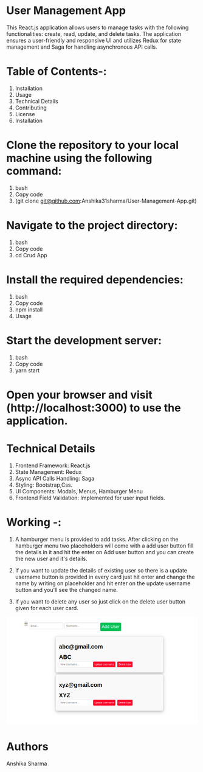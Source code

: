 
# User Management App  


This React.js application allows users to manage tasks with the following functionalities: create, read, update, and delete tasks. The application ensures a user-friendly and responsive UI and utilizes Redux for state management and Saga for handling asynchronous API calls.

# Table of Contents-:


1. Installation
2. Usage
3. Technical Details
4. Contributing
5. License
6. Installation


# Clone the repository to your local machine using the following command:


1. bash
2. Copy code
3. (git clone git@github.com:Anshika31sharma/User-Management-App.git)


# Navigate to the project directory:


1. bash
2. Copy code
3. cd Crud App


# Install the required dependencies:


1. bash
2. Copy code
3. npm install
4. Usage


# Start the development server:


1. bash
2. Copy code
3. yarn start


# Open your browser and visit (http://localhost:3000) to use the application.


# Technical Details


1. Frontend Framework: React.js
2. State Management: Redux
3. Async API Calls Handling: Saga
4. Styling: Bootstrap,Css.
5. UI Components: Modals, Menus, Hamburger Menu
6. Frontend Field Validation: Implemented for user input fields.
 
# Working -:

1. A hamburger menu is provided  to add tasks. After clicking on the hamburger menu two placeholders will come with a add user button fill the details in it and hit the enter on Add user button and you can create the new user and it's details.

2. If you want to update the details of existing user so there is a update username button is provided in every card just hit enter and change the name by writing on placeholder and hit enter on the update username button and you'll see the changed name.

3. If you want to delete any user so  just click on the delete user button given for each user card.

![Crud App](/src/Assets/todolist.png)


# Authors

Anshika Sharma




